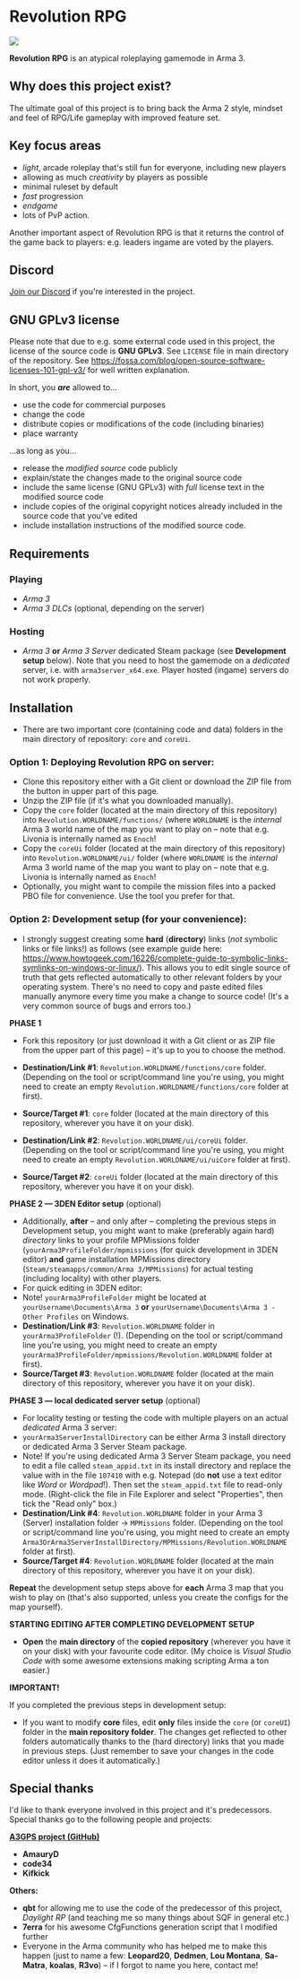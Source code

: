 # Revolution RPG

![](/logos/logo_black_vignette_JPG.jpg)

**Revolution RPG** is an atypical roleplaying gamemode in Arma 3.


## Why does this project exist?

The ultimate goal of this project is to bring back the Arma 2 style, mindset and feel of RPG/Life gameplay with improved feature set.


## Key focus areas

- _light_, arcade roleplay that's still fun for everyone, including new players
- allowing as much _creativity_ by players as possible
- minimal ruleset by default
- _fast_ progression
- _endgame_
- lots of PvP action.

Another important aspect of Revolution RPG is that it returns the control of the game back to players: e.g. leaders ingame are voted by the players.


## Discord

[Join our Discord](https://discord.gg/2Gg6uMg5jD) if you're interested in the project.



## GNU GPLv3 license

Please note that due to e.g. some external code used in this project, the license of the source code is **GNU GPLv3**. See `LICENSE` file in main directory of the repository. See https://fossa.com/blog/open-source-software-licenses-101-gpl-v3/ for well written explanation.


In short, you **_are_** allowed to...

- use the code for commercial purposes
- change the code
- distribute copies or modifications of the code (including binaries)
- place warranty


...as long as you...

- release the _modified source_ code publicly
- explain/state the changes made to the original source code
- include the same license (GNU GPLv3) with _full_ license text in the modified source code
- include copies of the original copyright notices already included in the source code that you've edited
- include installation instructions of the modified source code.


## Requirements

### Playing

- _Arma 3_
- _Arma 3 DLCs_ (optional, depending on the server)

### Hosting

- _Arma 3_ **or** _Arma 3 Server_ dedicated Steam package (see **Development setup** below). Note that you need to host the gamemode on a _dedicated_ server, i.e. with `arma3server_x64.exe`. Player hosted (ingame) servers do not work properly.


## Installation

- There are two important core (containing code and data) folders in the main directory of repository: `core` and `coreUi`.

### Option 1: Deploying Revolution RPG on server:

- Clone this repository either with a Git client or download the ZIP file from the button in upper part of this page.
- Unzip the ZIP file (if it's what you downloaded manually).
- Copy the `core` folder (located at the main directory of this repository) into `Revolution.WORLDNAME/functions/` (where `WORLDNAME` is the _internal_ Arma 3 world name of the map you want to play on – note that e.g. Livonia is internally named as `Enoch`!
- Copy the `coreUi` folder (located at the main directory of this repository) into `Revolution.WORLDNAME/ui/` folder (where `WORLDNAME` is the _internal_ Arma 3 world name of the map you want to play on – note that e.g. Livonia is internally named as `Enoch`!
- Optionally, you might want to compile the mission files into a packed PBO file for convenience. Use the tool you prefer for that.


### Option 2: Development setup (for your convenience):

- I strongly suggest creating some **hard** (**directory**) links (_not_ symbolic links or file links!) as follows (see example guide here: https://www.howtogeek.com/16226/complete-guide-to-symbolic-links-symlinks-on-windows-or-linux/). This allows you to edit single source of truth that gets reflected automatically to other relevant folders by your operating system. There's no need to copy and paste edited files manually anymore every time you make a change to source code! (It's a very common source of bugs and errors too.)



**PHASE 1**

 - Fork this repository (or just download it with a Git client or as ZIP file from the upper part of this page) – it's up to you to choose the method.

 - **Destination/Link #1**: `Revolution.WORLDNAME/functions/core` folder. (Depending on the tool or script/command line you're using, you might need to create an empty `Revolution.WORLDNAME/functions/core` folder at first).
 - **Source/Target #1**: `core` folder (located at the main directory of this repository, wherever you have it on your disk).

 - **Destination/Link #2**: `Revolution.WORLDNAME/ui/coreUi` folder. (Depending on the tool or script/command line you're using, you might need to create an empty `Revolution.WORLDNAME/ui/uiCore` folder at first).
 - **Source/Target #2**: `coreUi` folder (located at the main directory of this repository, wherever you have it on your disk).

**PHASE 2 — 3DEN Editor setup** (optional)

- Additionally, **after** – and only after – completing the previous steps in Development setup, you might want to make (preferably again hard) _directory_ links to your profile MPMissions folder (`yourArma3ProfileFolder/mpmissions` (for quick development in 3DEN editor) **and** game installation MPMissions directory (`Steam/steamapps/common/Arma 3/MPMissions`) for actual testing (including locality) with other players.
 - For quick editing in 3DEN editor: 
  - Note! `yourArma3ProfileFolder` might be located at `yourUsername\Documents\Arma 3` **or** `yourUsername\Documents\Arma 3 - Other Profiles` on Windows.
  - **Destination/Link #3**: `Revolution.WORLDNAME` folder in `yourArma3ProfileFolder` (!). (Depending on the tool or script/command line you're using, you might need to create an empty `yourArma3ProfileFolder/mpmissions/Revolution.WORLDNAME` folder at first).
  - **Source/Target #3**: `Revolution.WORLDNAME` folder (located at the main directory of this repository, wherever you have it on your disk).

**PHASE 3 — local dedicated server setup** (optional)

 - For locality testing or testing the code with multiple players on an actual _dedicated_ Arma 3 server:
  - `yourArma3ServerInstallDirectory` can be either Arma 3 install directory or dedicated Arma 3 Server Steam package.
   - Note! If you're using dedicated Arma 3 Server Steam package, you need to edit a file called `steam_appid.txt` in its install directory and replace the value with in the file `107410` with e.g. Notepad (do **not** use a text editor like _Word_ or _Wordpad_!). Then set the `steam_appid.txt` file to read-only mode. (Right-click the file in File Explorer and select "Properties", then tick the "Read only" box.)
  - **Destination/Link #4**: `Revolution.WORLDNAME` folder in your Arma 3 (Server) installation folder -> `MPMissions` folder. (Depending on the tool or script/command line you're using, you might need to create an empty `Arma3OrArma3ServerInstallDirectory/MPMissions/Revolution.WORLDNAME` folder at first).
  - **Source/Target #4**: `Revolution.WORLDNAME` folder (located at the main directory of this repository, wherever you have it on your disk).

**Repeat** the development setup steps above for **each** Arma 3 map that you wish to play on (that's also supported, unless you create the configs for the map yourself).

**STARTING EDITING AFTER COMPLETING DEVELOPMENT SETUP**

- **Open** the **main directory** of the **copied repository** (wherever you have it on your disk) with your favourite code editor. (My choice is _Visual Studio Code_ with some awesome extensions making scripting Arma a ton easier.)

**IMPORTANT!**

If you completed the previous steps in development setup:

- If you want to modify **core** files, edit **only** files inside the `core` (or `coreUI`) folder in the **main repository folder**. The changes get reflected to other folders automatically thanks to the (hard directory) links that you made in previous steps. (Just remember to save your changes in the code editor unless it does it automatically.)

## Special thanks

I'd like to thank everyone involved in this project and it's predecessors. Special thanks go to the following people and projects:

[**A3GPS project (GitHub)**](https://github.com/AmauryD/A3GPS)
- **AmauryD**
- **code34**
- **Kifkick**

**Others:**

- **qbt** for allowing me to use the code of the predecessor of this project, _Daylight RP_ (and teaching me so many things about SQF in general etc.)
- **7erra** for his awesome CfgFunctions generation script that I modified further
- Everyone in the Arma community who has helped me to make this happen (just to name a few: **Leopard20**, **Dedmen**, **Lou Montana**, **Sa-Matra**, **koalas**, **R3vo**) – if I forgot to name you here, contact me!
